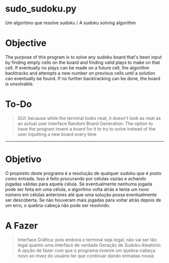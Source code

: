 # sudo_sudoku.py
Um algoritmo que resolve sudoku / A sudoku solving algorithm

# Objective
The purpose of this program is to solve any sudoku board that's been input by finding empty cells on the board and finding valid plays to make on that cell. If eventually no plays can be made on a future cell, the algorithm backtracks and attempts a new number on previous cells until a solution can eventually be found. If no further backtracking can be done, the board is unsolvable.

# To-Do
> GUI: because while the terminal looks neat, it doesn't look as neat as an actual user interface
> Random Board Generation: The option to have the program invent a board for it to try to solve instead of the user inputting a new board every time

------------------------------------

# Objetivo
O propósito deste programa é a resolução de qualquer sudoku que é posto como entrada. Isso é feito procurando por células vazias e achando jogadas válidas para aquela célula. Se eventualmente nenhuma jogada pode ser feita em uma célula, o algoritmo volta atrás e tenta um novo número em células anteriores até que uma solução possa eventualmente ser descoberta. Se não houveram mais jogadas para voltar atrás depois de um erro, o quebra-cabeça não pode ser resolvido.

# A Fazer
> Interface Gráfica: pois embora o terminal seja legal, não vai ser tão legal quanto uma interface de verdade
> Geração de Sudoku Aleatório: A opção de fazer com que o programa invente um quebra-cabeça novo ao invez do usuário ter que continuar dando entradas novas
